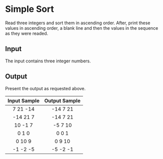 # Simple Sort

Read three integers and sort them in ascending  order. After, print these values in ascending order, a blank line and  then the values in the sequence as they were readed.

## Input

The input contains three integer numbers.

## Output

Present the output as requested above.

| Input Sample | Output Sample |
| :----------: | :-----------: |
|   7 21 -14   |   -14 7 21    |
|   -14 21 7   |   -14 7 21    |
|   10 -1 7    |    -5 7 10    |
|    0 1 0     |     0 0 1     |
|    0 10 9    |    0 9 10     |
|   -1 -2 -5   |   -5 -2 -1    |

